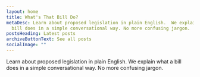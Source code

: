 ```yaml
---
layout: home
title: What's That Bill Do?
metaDesc: Learn about proposed legislation in plain English.  We explain what a
  bill does in a simple conversational way. No more confusing jargon.
postsHeading: Latest posts
archiveButtonText: See all posts
socialImage: ""
---
```

Learn about proposed legislation in plain English.  We explain what a bill does in a simple conversational way. No more confusing jargon.
